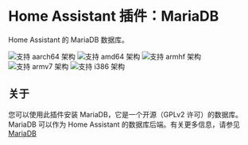 # Home Assistant 插件：MariaDB

Home Assistant 的 MariaDB 数据库。

![支持 aarch64 架构][aarch64-shield] ![支持 amd64 架构][amd64-shield] ![支持 armhf 架构][armhf-shield] ![支持 armv7 架构][armv7-shield] ![支持 i386 架构][i386-shield]

## 关于

您可以使用此插件安装 MariaDB，它是一个开源（GPLv2 许可）的数据库。MariaDB 可以作为 Home Assistant 的数据库后端。有关更多信息，请参见 [MariaDB][mariadb]

[aarch64-shield]: https://img.shields.io/badge/aarch64-yes-green.svg
[amd64-shield]: https://img.shields.io/badge/amd64-yes-green.svg
[armhf-shield]: https://img.shields.io/badge/armhf-yes-green.svg
[armv7-shield]: https://img.shields.io/badge/armv7-yes-green.svg
[mariadb]: https://mariadb.com
[i386-shield]: https://img.shields.io/badge/i386-yes-green.svg